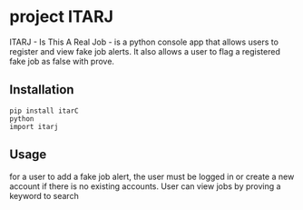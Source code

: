 # project ITARJ

ITARJ - Is This A Real Job - is a python console app that allows users to register and view fake job alerts. It also allows a user to flag a registered fake job as false with prove.

## Installation

    pip install itarC
    python
    import itarj


## Usage
for a user to add a fake job alert, the user must be logged in or create a new account if there is no existing accounts. User can view jobs by proving a keyword to search